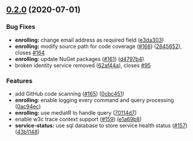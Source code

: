 ## [0.2.0](https://github.com/OpenCodeFoundation/eSchool/compare/62af44a5c22bd198491bc95684b0a136f0a2b9cd...v0.2.0) (2020-07-01)


### Bug Fixes

* **enrolling:** change email address as required field ([e3da303](https://github.com/OpenCodeFoundation/eSchool/commit/e3da303c162a0a54158d5b8c07a919e37bd4ae44))
* **enrolling:** modify source path for code coverage ([#166](https://github.com/OpenCodeFoundation/eSchool/issues/166)) ([2845652](https://github.com/OpenCodeFoundation/eSchool/commit/284565244a4a278fbb3bbbb0a30d85f0f66ffc1f)), closes [#164](https://github.com/OpenCodeFoundation/eSchool/issues/164)
* **enrolling:** update NuGet packages ([#161](https://github.com/OpenCodeFoundation/eSchool/issues/161)) ([d4797b4](https://github.com/OpenCodeFoundation/eSchool/commit/d4797b4fb527ee2a664c037761cb0d123e44d03f))
* broken identity service removed ([62af44a](https://github.com/OpenCodeFoundation/eSchool/commit/62af44a5c22bd198491bc95684b0a136f0a2b9cd)), closes [#95](https://github.com/OpenCodeFoundation/eSchool/issues/95)


### Features

* add GitHub code scanning ([#165](https://github.com/OpenCodeFoundation/eSchool/issues/165)) ([0cbc451](https://github.com/OpenCodeFoundation/eSchool/commit/0cbc4519ae075f91a9d3d2af41af2755481d899e))
* **enrolling:** enable logging every command and query processing ([0ac94ec](https://github.com/OpenCodeFoundation/eSchool/commit/0ac94ec4aea4a4567db7487282e4daa267fafccb))
* **enrolling:** use mediatR to handle query ([70114d7](https://github.com/OpenCodeFoundation/eSchool/commit/70114d761aae5fcbe6f1ec9511c1578d46680e85))
* enable w3c trace context support ([#159](https://github.com/OpenCodeFoundation/eSchool/issues/159)) ([e1a69b8](https://github.com/OpenCodeFoundation/eSchool/commit/e1a69b8a8e95a84d60c988d42a0dd70ded6f06fb))
* **service-status:** use sql database to store service health status ([#157](https://github.com/OpenCodeFoundation/eSchool/issues/157)) ([43b1148](https://github.com/OpenCodeFoundation/eSchool/commit/43b114895dfc06a1efe053d8b3967429807853a2))
